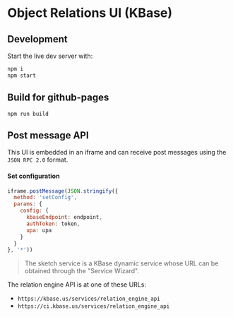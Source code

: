 # Object Relations UI (KBase)

## Development

Start the live dev server with:

```sh
npm i
npm start
```

## Build for github-pages

```
npm run build
```

## Post message API

This UI is embedded in an iframe and can receive post messages using the `JSON RPC 2.0` format.

#### Set configuration

```js
iframe.postMessage(JSON.stringify({
  method: 'setConfig',
  params: {
    config: {
      kbaseEndpoint: endpoint,
      authToken: token,
      upa: upa
    }
  }
}, '*'))
```

> The sketch service is a KBase dynamic service whose URL can be obtained through the "Service Wizard".

The relation engine API is at one of these URLs:

* `https://kbase.us/services/relation_engine_api`
* `https://ci.kbase.us/services/relation_engine_api`
